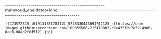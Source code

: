 --------------------------------------------------- mahmoud_amr.datascienc  ----------------------------------------------------------------------------------------
    
    ![273572315_1619131581783124_5748338446694742125_n](https://user-images.githubusercontent.com/100859586/215478803-d9a435f2-7e32-4906-8ae8-b0ad2f0d5f21.jpg)
